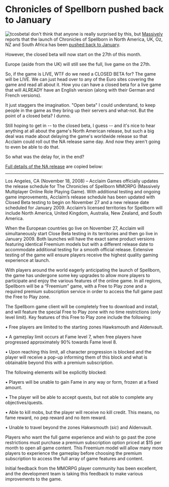 # Chronicles of Spellborn pushed back to January

![](http://westkarana.com/wp-content/uploads/2008/11/tcosbeta.jpg "tcosbeta")I don't think that anyone is really surprised by this, but [Massively](http://www.massively.com/) reports that the launch of Chronicles of Spellborn in North America, UK, Oz, NZ and South Africa has been [pushed back to January](http://www.massively.com/2008/11/19/spellborn-american-launch-date-pushed-back-closed-beta-starts-t/).

However, the closed beta will now start on the 27th of this month.

Europe (aside from the UK) will still see the full, live game on the 27th.

So, if the game is LIVE, WTF do we need a CLOSED BETA for? The game will be LIVE. We can just head over to any of the Euro sites covering the game and read all about it. How you can have a closed beta for a live game that will ALREADY have an English version (along with their German and French versions).

It just staggers the imagination. "Open beta" I could understand, to keep people in the game as they bring up their servers and what-not. But the point of a closed beta? I dunno.

Still hoping to get in -- to the closed beta, I guess -- and it's nice to hear anything at all about the game's North American release, but such a big deal was made about delaying the game's worldwide release so that Acclaim could roll out the NA release same day. And now they aren't going to even be able to do that.

So what was the delay for, in the end?

[Full details of the NA release](http://tcos.com/en/news,id91,new_north_american_release_date_spellborn.html) are copied below:

---

Los Angeles, CA (November 18, 2008) – Acclaim Games officially updates the release schedule for The Chronicles of Spellborn MMORPG (Massively Multiplayer Online Role Playing Game). With additional testing and ongoing game improvements, Acclaim’s release schedule has been updated with Closed Beta testing to begin on November 27 and a new release date scheduled for January 2009. Acclaim’s licensed territories for Spellborn will include North America, United Kingdom, Australia, New Zealand, and South America.

When the European countries go live on November 27, Acclaim will simultaneously start Close Beta testing in its territories and then go live in January 2009. Both launches will have the exact same product versions featuring identical Freemium models but with a different release date to accommodate additional testing for a smooth official release. Extensive testing of the game will ensure players receive the highest quality gaming experience at launch.

With players around the world eagerly anticipating the launch of Spellborn, the game has undergone some key upgrades to allow more players to participate and enjoy the various features of the online game. In all regions, Spellborn will be a “Freemium” game, with a Free to Play zone and a required premium subscription service in order to access the full game past the Free to Play zone.

The Spellborn game client will be completely free to download and install, and will feature the special Free to Play zone with no time restrictions (only level limit). Key features of this Free to Play zone include the following:

• Free players are limited to the starting zones Hawksmouth and Aldenvault.

• A gameplay limit occurs at Fame level 7, when free players have progressed approximately 90% towards Fame level 8.

• Upon reaching this limit, all character progression is blocked and the player will receive a pop-up informing them of this block and what is obtainable beyond this with a premium subscription.

The following elements will be explicitly blocked:

• Players will be unable to gain Fame in any way or form, frozen at a fixed amount.

• The player will be able to accept quests, but not able to complete any objectives/quests.

• Able to kill mobs, but the player will receive no kill credit. This means, no fame reward, no pep reward and no item reward.

• Unable to travel beyond the zones Hakwsmouth (*sic*) and Aldenvault.

Players who want the full game experience and wish to go past the zone restrictions must purchase a premium subscription option priced at $15 per month to open all game content. This Freemium model will allow many more players to experience the gameplay before choosing the premium subscription to access the full array of game features and content.

Initial feedback from the MMORPG player community has been excellent, and the development team is taking this feedback to make various improvements to the game.

